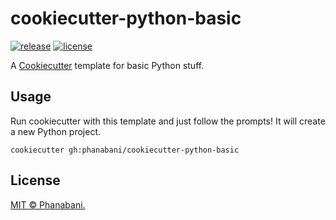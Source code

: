 # cookiecutter-python-basic

[![release](https://img.shields.io/github/v/release/phanabani/cookiecutter-python-basic)](https://github.com/phanabani/cookiecutter-python-basic/releases)
[![license](https://img.shields.io/github/license/phanabani/cookiecutter-python-basic)](LICENSE)

A [Cookiecutter](https://github.com/cookiecutter/cookiecutter) template for
basic Python stuff.

## Usage

Run cookiecutter with this template and just follow the prompts! It will
create a new Python project.

```shell
cookiecutter gh:phanabani/cookiecutter-python-basic
```

## License

[MIT © Phanabani.](LICENSE)
